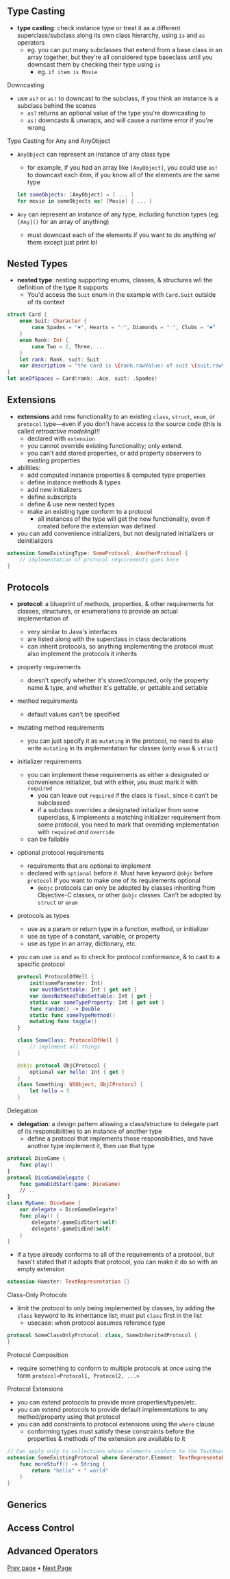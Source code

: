 ## Type Casting

* __type casting__: check instance type or treat it as a different superclass/subclass along its own class hierarchy, using `is` and `as` operators
    - eg. you can put many subclasses that extend from a base class in an array together, but they're all considered type baseclass until you downcast them by checking their type using `is`
        + eg. `if item is Movie`

Downcasting

* use `as?` or `as!` to downcast to the subclass, if you think an instance is a subclass behind the scenes
    - `as?` returns an optional value of the type you're downcasting to
    - `as!` downcasts & unwraps, and will cause a runtime error if you're wrong

Type Casting for Any and AnyObject

* `AnyObject` can represent an instance of any class type
    - for example, if you had an array like `[AnyObject]`, you could use `as!` to downcast each item, if you know all of the elements are the same type
    ```swift
    let someObjects: [AnyObject] = [ ... ]
    for movie in someObjects as! [Movie] { ... }
    ```

* `Any` can represent an instance of any type, including function types (eg. `[Any]()` for an array of anything)
    - must downcast each of the elements if you want to do anything w/ them except just print lol


## Nested Types

* __nested type__: nesting supporting enums, classes, & structures w/i the definition of  the type it supports
    - You'd access the `Suit` enum in the example with `Card.Suit` outside of its context
```swift
struct Card {
    enum Suit: Character {
        case Spades = "♠", Hearts = "♡", Diamonds = "♢", Clubs = "♣”
    }
    enum Rank: Int {
        case Two = 2, Three, ...
    }
    let rank: Rank, suit: Suit
    var description = "the card is \(rank.rawValue) of suit \(suit.rawValue)"
}
let aceOfSpaces = Card(rank: .Ace, suit: .Spades)
```


## Extensions

* __extensions__ add new functionality to an existing `class`, `struct`, `enum`, or `protocol` type––even if you don't have access to the source code (this is called _retroactive modeling_)!!
    - declared with `extension`
    - you cannot override existing functionality; only extend.
    - you can't add stored properties, or add property observers to existing properties
* abilities:
    - add computed instance properties & computed type properties
    - define instance methods & types
    - add new initializers
    - define subscripts
    - define & use new nested types
    - make an existing type conform to a protocol
        + all instances of the type will get the new functionality, even if created before the extension was defined
* you can add convenience initializers, but not designated initializers or deinitializers
```swift
extension SomeExistingType: SomeProtocol, AnotherProtocol {
    // implementation of protocol requirements goes here
}
```


## Protocols

* __protocol__: a blueprint of methods, properties, & other requirements for classes, structures, or enumerations to provide an actual implementation of
    - very similar to Java's interfaces
    - are listed along with the superclass in class declarations
    - can inherit protocols, so anything implementing the protocol must also implement the protocols it inherits
* property requirements
    - doesn't specify whether it's stored/computed, only the property name & type, and whether it's gettable, or gettable and settable
* method requirements
    - default values can't be specified
* mutating method requirements
    - you can just specify it as `mutating` in the protocol, no need to also write `mutating` in its implementation for classes (only `enum` & `struct`)
* initializer requirements
    - you can implement these requirements as either a designated or convenience initializer, but with either, you must mark it with `required`
        + you can leave out `required` if the class is `final`, since it can't be subclassed
        + if a subclass overrides a designated initializer from some superclass, & implements a matching initializer requirement from some protocol, you need to mark that overriding implementation with `required` _and_ `override`
    - can be failable
* optional protocol requirements
    - requirements that are optional to implement
    - declared with `optional` before it. Must have keyword `@objc` before `protocol` if you want to make one of its requirements optional
        + `@objc` protocols can only be adopted by classes inheriting from Objective-C classes, or other `@objc` classes. Can't be adopted by `struct` or `enum`
* protocols as types
    - use as a param or return type in a function, method, or initializer
    - use as type of a constant, variable, or property
    - use as type in an array, dictionary, etc.
* you can use `is` and `as` to check for protocol conformance, & to cast to a specific protocol

    ```swift
    protocol ProtocolOfHell {
        init(someParameter: Int)
        var mustBeSettable: Int { get set }
        var doesNotNeedToBeSettable: Int { get }
        static var someTypeProperty: Int { get set }
        func random() -> Double
        static func someTypeMethod()
        mutating func toggle()
    }

    class SomeClass: ProtocolOfHell {
        // implement all things
    }

    @objc protocol ObjCProtocol {
        optional var hello: Int { get }
    }
    class Something: NSObject, ObjCProtocol {
        let hello = 5
    }
    ```

Delegation

* __delegation__: a design pattern allowing a class/structure to delegate part of its responsibilities to an instance of another type
    - define a protocol that implements those responsibilities, and have another type implement it, then use that type
```swift
protocol DiceGame {
    func play()
}
protocol DiceGameDelegate {
    func gameDidStart(game: DiceGame)
    // ..
}
class MyGame: DiceGame {
    var delegate = DiceGameDelegate?
    func play() {
        delegate?.gameDidStart(self)
        delegate?.gameDidEnd(self)
    }
}
```

* if a type already conforms to all of the requirements of a protocol, but hasn't stated that it adopts that protocol, you can make it do so with an empty extension
```swift
extension Hamster: TextRepresentation {}
```

Class-Only Protocols

* limit the protocol to only being implemented by classes, by adding the `class` keyword to its inheritance list; must put `class` first in the list
    - usecase: when protocol assumes reference type
```swift
protocol SomeClassOnlyProtocol: class, SomeInheritedProtocol {
}
```

Protocol Composition

* require something to conform to multiple protocols at once using the form `protocol<Protocol1, Protocol2, ...>`

Protocol Extensions

* you can extend protocols to provide more properties/types/etc.
* you can extend protocols to provide default implementations to any method/property using that protocol
* you can add constraints to protocol extensions using the `where` clause
    - conforming types must satisfy these constraints before the properties & methods of the extension are available to it

```swift
// Can apply only to collections whose elements conform to the TextRepresentable protocol
extension SomeExistingProtocol where Generator.Element: TextRepresentable {
    func moreStuff() -> String {
        return "hello" + " world"
    }
}
```


## Generics


## Access Control


## Advanced Operators



[Prev page](Swift_3.md) • [Next Page](Swift_5.md)
